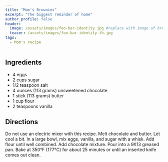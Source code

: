 ```yaml
---
title: "Mom's Brownies"
excerpt: "The biggest reminder of home"
author_profile: false
header:
  image: /assets/images/foo-bar-identity.jpg #replace with image of brownies
  teaser: /assets/images/foo-bar-identity-th.jpg
tags:
  - Mom's recipe
---
```



## Ingredients

* 4 eggs
* 2 cups sugar
* 1/2 teaspoon salt
* 4 ounces (113 grams) unsweetened chocolate
* 1 stick (113 grams) butter
* 1 cup flour
* 2 teaspoons vanilla

## Directions

Do not use an electric mixer with this recipe. Melt chocolate and butter. Let cool a bit. In a large bowl, mix eggs, vanilla, and sugar with a whisk. Add flour until well combined. Add chocolate mixture. Pour into a 9X13 greased pan. Bake at 350°F (177°C) for about 25 minutes or until an inserted knife comes out clean.
